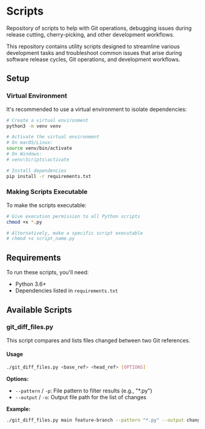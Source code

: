 # Scripts

Repository of scripts to help with Git operations, debugging issues during release cutting, cherry-picking, and other development workflows.

This repository contains utility scripts designed to streamline various development tasks and troubleshoot common issues that arise during software release cycles, Git operations, and development workflows.

## Setup

### Virtual Environment

It's recommended to use a virtual environment to isolate dependencies:

```bash
# Create a virtual environment
python3 -m venv venv

# Activate the virtual environment
# On macOS/Linux:
source venv/bin/activate
# On Windows:
# venv\Scripts\activate

# Install dependencies
pip install -r requirements.txt
```

### Making Scripts Executable

To make the scripts executable:

```bash
# Give execution permission to all Python scripts
chmod +x *.py

# Alternatively, make a specific script executable
# chmod +x script_name.py
```

## Requirements

To run these scripts, you'll need:

- Python 3.6+
- Dependencies listed in `requirements.txt`

## Available Scripts

### git_diff_files.py

This script compares and lists files changed between two Git references.

#### Usage

```bash
./git_diff_files.py <base_ref> <head_ref> [OPTIONS]
```

**Options:**

- `--pattern` / `-p`: File pattern to filter results (e.g., "\*.py")
- `--output` / `-o`: Output file path for the list of changes

**Example:**

```bash
./git_diff_files.py main feature-branch --pattern "*.py" --output changes.txt
```
